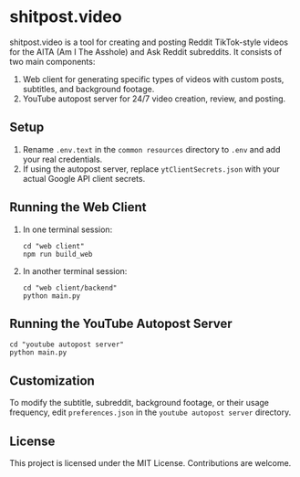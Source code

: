 # shitpost.video

shitpost.video is a tool for creating and posting Reddit TikTok-style videos for the AITA (Am I The Asshole) and Ask Reddit subreddits. It consists of two main components:

1. Web client for generating specific types of videos with custom posts, subtitles, and background footage.
2. YouTube autopost server for 24/7 video creation, review, and posting.

## Setup

1. Rename `.env.text` in the `common resources` directory to `.env` and add your real credentials.
2. If using the autopost server, replace `ytClientSecrets.json` with your actual Google API client secrets.

## Running the Web Client

1. In one terminal session:
   ```
   cd "web client"
   npm run build_web
   ```

2. In another terminal session:
   ```
   cd "web client/backend"
   python main.py
   ```

## Running the YouTube Autopost Server

```
cd "youtube autopost server"
python main.py
```

## Customization

To modify the subtitle, subreddit, background footage, or their usage frequency, edit `preferences.json` in the `youtube autopost server` directory.

## License

This project is licensed under the MIT License. Contributions are welcome.